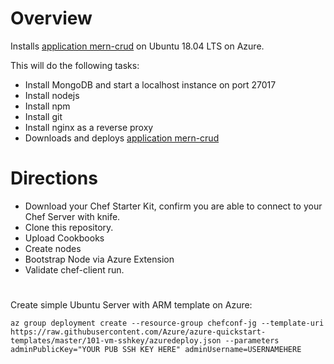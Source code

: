 # Overview

Installs [application mern-crud](https://github.com/cefjoeii/mern-crud) on Ubuntu 18.04 LTS on Azure.

This will do the following tasks:

* Install MongoDB and start a localhost instance on port 27017
* Install nodejs
* Install npm
* Install git
* Install nginx as a reverse proxy
* Downloads and deploys [application mern-crud](https://github.com/cefjoeii/mern-crud)

# Directions

* Download your Chef Starter Kit, confirm you are able to connect to your Chef Server with knife.
* Clone this repository.
* Upload Cookbooks
* Create nodes
* Bootstrap Node via Azure Extension
* Validate chef-client run.


# 

Create simple Ubuntu Server with ARM template on Azure:

```
az group deployment create --resource-group chefconf-jg --template-uri https://raw.githubusercontent.com/Azure/azure-quickstart-templates/master/101-vm-sshkey/azuredeploy.json --parameters adminPublicKey="YOUR PUB SSH KEY HERE" adminUsername=USERNAMEHERE
```
